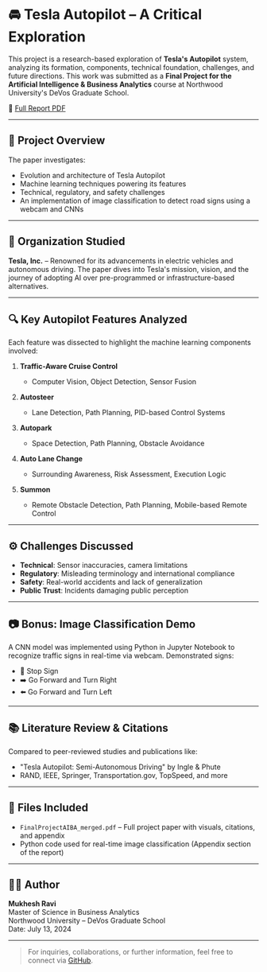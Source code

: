 # 🚘 Tesla Autopilot – A Critical Exploration

This project is a research-based exploration of **Tesla's Autopilot** system, analyzing its formation, components, technical foundation, challenges, and future directions. This work was submitted as a **Final Project for the Artificial Intelligence & Business Analytics** course at Northwood University's DeVos Graduate School.

📄 [Full Report PDF](./FinalProjectAIBA_merged.pdf)

---

## 🧠 Project Overview

The paper investigates:
- Evolution and architecture of Tesla Autopilot
- Machine learning techniques powering its features
- Technical, regulatory, and safety challenges
- An implementation of image classification to detect road signs using a webcam and CNNs

---

## 🏢 Organization Studied

**Tesla, Inc.** – Renowned for its advancements in electric vehicles and autonomous driving. The paper dives into Tesla's mission, vision, and the journey of adopting AI over pre-programmed or infrastructure-based alternatives.

---

## 🔍 Key Autopilot Features Analyzed

Each feature was dissected to highlight the machine learning components involved:

1. **Traffic-Aware Cruise Control**  
   - Computer Vision, Object Detection, Sensor Fusion

2. **Autosteer**  
   - Lane Detection, Path Planning, PID-based Control Systems

3. **Autopark**  
   - Space Detection, Path Planning, Obstacle Avoidance

4. **Auto Lane Change**  
   - Surrounding Awareness, Risk Assessment, Execution Logic

5. **Summon**  
   - Remote Obstacle Detection, Path Planning, Mobile-based Remote Control

---

## ⚙️ Challenges Discussed

- **Technical**: Sensor inaccuracies, camera limitations
- **Regulatory**: Misleading terminology and international compliance
- **Safety**: Real-world accidents and lack of generalization
- **Public Trust**: Incidents damaging public perception

---

## 📷 Bonus: Image Classification Demo

A CNN model was implemented using Python in Jupyter Notebook to recognize traffic signs in real-time via webcam. Demonstrated signs:
- 🛑 Stop Sign
- ➡️ Go Forward and Turn Right
- ⬅️ Go Forward and Turn Left
---

## 📚 Literature Review & Citations

Compared to peer-reviewed studies and publications like:
- "Tesla Autopilot: Semi-Autonomous Driving" by Ingle & Phute
- RAND, IEEE, Springer, Transportation.gov, TopSpeed, and more

---

## 📁 Files Included

- `FinalProjectAIBA_merged.pdf` – Full project paper with visuals, citations, and appendix
- Python code used for real-time image classification (Appendix section of the report)

---

## 👨‍💼 Author

**Mukhesh Ravi**  
Master of Science in Business Analytics  
Northwood University – DeVos Graduate School  
Date: July 13, 2024

---

> For inquiries, collaborations, or further information, feel free to connect via [GitHub](https://github.com/Mukhesh19).
